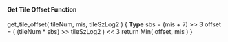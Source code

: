 #### Get Tile Offset Function

<div class="syntax">
get_tile_offset( tileNum, mis, tileSzLog2 ) {                          <b>Type</b>
    sbs = (mis + 7) >> 3
    offset = ( (tileNum * sbs) >> tileSzLog2 ) << 3
    return Min( offset, mis )
}

</div>
